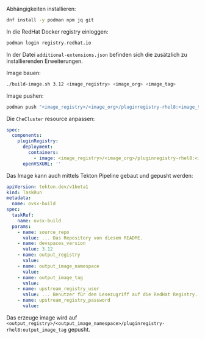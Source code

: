 Abhängigkeiten installieren:
```sh
dnf install -y podman npm jq git
```

In die RedHat Docker registry einloggen:
```sh
podman login registry.redhat.io
```

In der Datei `additional-extensions.json` befinden sich die zusätzlich zu installierenden Erweiterungen.

Image bauen:
```sh
./build-image.sh 3.12 <image_registry> <image_org> <image_tag>
```

Image pushen:
```sh
podman push "<image_registry>/<image_org>/pluginregistry-rhel8:<image_tag>"
```

Die `CheCluster` resource anpassen:
```yaml
spec:
  components:
    pluginRegistry:
      deployment:
        containers:
          - image: <image_registry>/<image_org>/pluginregistry-rhel8:<image_tag>
      openVSXURL: ''
```

Das Image kann auch mittels Tekton Pipeline gebaut und gepusht werden:

```yaml
apiVersion: tekton.dev/v1beta1
kind: TaskRun
metadata:
  name: ovsx-build
spec:
  taskRef:
    name: ovsx-build
  params:
    - name: source_repo
      value: ... Das Repository von diesem README.
    - name: devspaces_version
      value: 3.12
    - name: output_registry
      value:
    - name: output_image_namespace
      value:
    - name: output_image_tag
      value:
    - name: upstream_registry_user
      value: ... Benutzer für den Lesezugriff auf die RedHat Registry.
    - name: upstream_registry_password
      value:
```

Das erzeuge image wird auf `<output_registry>/<output_image_namespace>/pluginregistry-rhel8:output_image_tag` gepusht.
